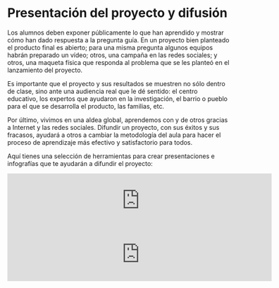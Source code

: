 
# Presentación del proyecto y difusión

Los alumnos deben exponer públicamente lo que han aprendido y mostrar cómo han dado respuesta a la pregunta guía. En un proyecto bien planteado el producto final es abierto; para una misma pregunta algunos equipos habrán preparado un vídeo; otros, una campaña en las redes sociales; y otros, una maqueta física que responda al problema que se les planteó en el lanzamiento del proyecto.

Es importante que el proyecto y sus resultados se muestren no sólo dentro de clase, sino ante una audiencia real que le dé sentido: el centro educativo, los expertos que ayudaron en la investigación, el barrio o pueblo para el que se desarrolla el producto, las familias, etc.

Por último, vivimos en una aldea global, aprendemos con y de otros gracias a Internet y las redes sociales. Difundir un proyecto, con sus éxitos y sus fracasos, ayudará a otros a cambiar la metodología del aula para hacer el proceso de aprendizaje más efectivo y satisfactorio para todos.

Aquí tienes una selección de herramientas para crear presentaciones e infografías que te ayudarán a difundir el proyecto:

<iframe width="600" height="122" src="http://list.ly/plugin/widget?list=bdK-tools-to-create-presentations'" frameborder="no" scrolling="no"></iframe>

<iframe width="600" height="122" style="display: block; margin-left: auto; margin-right: auto;" src="http://list.ly/plugin/widget?list=bbg-tools-to-create-infographics'" frameborder="no" scrolling="no"></iframe>
